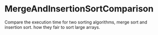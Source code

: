 # MergeAndInsertionSortComparison
Compare the execution time for two sorting algorithms, merge sort and insertion sort. how they fair to sort large arrays.
